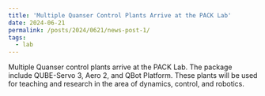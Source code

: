 ```yaml
---
title: 'Multiple Quanser Control Plants Arrive at the PACK Lab'
date: 2024-06-21
permalink: /posts/2024/0621/news-post-1/
tags:
  - lab
---
```


Multiple Quanser control plants arrive at the PACK Lab. The package include QUBE-Servo 3, Aero 2, and QBot Platform. These plants will be used for teaching and research in the area of dynamics, control, and robotics.
